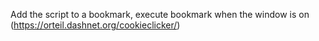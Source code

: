 Add the script to a bookmark, execute bookmark when the window is on (https://orteil.dashnet.org/cookieclicker/)
